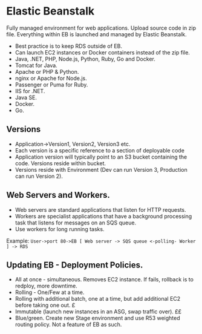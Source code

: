 # Elastic Beanstalk

Fully managed environment for web applications.  Upload source code in zip file. Everything within EB is launched and managed by Elastic Beanstalk.

- Best practice is to keep RDS outside of EB.
- Can launch EC2 instances or Docker containers instead of the zip file.
- Java, .NET, PHP, Node.js, Python, Ruby, Go and Docker.
- Tomcat for Java.
- Apache or PHP & Python.
- nginx or Apache for Node.js.
- Passenger or Puma for Ruby.
- IIS for .NET.
- Java SE.
- Docker.
- Go.

## Versions

- Application->Version1, Version2, Version3 etc.
- Each version is a specific reference to a section of deployable code
- Application version will typically point to an S3 bucket containing the code. Versions reside within bucket.
- Versions reside with Environment (Dev can run Version 3, Production can run Version 2).

## Web Servers and Workers.

- Web servers are standard applications that listen for HTTP requests.
- Workers are specialist applications that have a background processing task that listens for messages on an SQS queue.
- Use workers for long running tasks.

Example:
```` User->port 80->EB [ Web server -> SQS queue <-polling- Worker ] -> RDS ````

## Updating EB - Deployment Policies.

- All at once - simultaneous. Removes EC2 instance. If fails, rollback is to redploy, more downtime.
- Rolling - One/Few at a time.
- Rolling with additional batch, one at a time, but add additional EC2 before taking one out. £
- Immutable (launch new instances in an ASG, swap traffic over). ££
- Blue/green. Create new Stage environment and use R53 weighted routing policy. Not a feature of EB as such.
